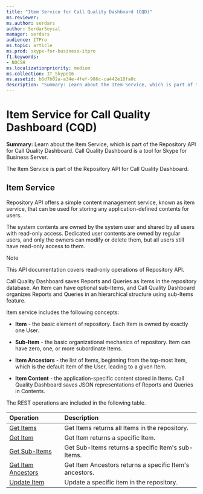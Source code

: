```yaml
---
title: "Item Service for Call Quality Dashboard (CQD)"
ms.reviewer: 
ms.author: serdars
author: SerdarSoysal
manager: serdars
audience: ITPro
ms.topic: article
ms.prod: skype-for-business-itpro
f1.keywords:
- NOCSH
ms.localizationpriority: medium
ms.collection: IT_Skype16
ms.assetid: b6d7b02a-a34e-4fef-986c-ca442e18fa0c
description: "Summary: Learn about the Item Service, which is part of the Repository API for Call Quality Dashboard. Call Quality Dashboard is a tool for Skype for Business Server."
---
```


# Item Service for Call Quality Dashboard (CQD)
 
**Summary:** Learn about the Item Service, which is part of the Repository API for Call Quality Dashboard. Call Quality Dashboard is a tool for Skype for Business Server.
  
The Item Service is part of the Repository API for Call Quality Dashboard.
  
## Item Service

Repository API offers a simple content management service, known as item service, that can be used for storing any application-defined contents for users. 
  
The system contents are owned by the system user and shared by all users with read-only access. Dedicated user contents are owned by regular users, and only the owners can modify or delete them, but all users still have read-only access to them.
  
> [!NOTE]
> This API documentation covers read-only operations of Repository API. 
  
Call Quality Dashboard saves Reports and Queries as Items in the repository database. An Item can have optional sub-Items, and Call Quality Dashboard organizes Reports and Queries in an hierarchical structure using sub-Items feature.
  
Item service includes the following concepts:
  
- **Item** - the basic element of repository. Each Item is owned by exactly one User.
    
- **Sub-Item** - the basic organizational mechanics of repository. Item can have zero, one, or more subordinate Items.
    
- **Item Ancestors** - the list of Items, beginning from the top-most Item, which is the default Item of the User, leading to a given Item.
    
- **Item Content** - the application-specific content stored in Items. Call Quality Dashboard saves JSON representations of Reports and Queries in Contents.
    
The REST operations are included in the following table.
  

|**Operation**|**Description**|
|:-----|:-----|
|[Get Items](get-items.md) <br/> |Get Items returns all Items in the repository.  <br/> |
|[Get Item](get-item.md) <br/> |Get Item returns a specific Item.  <br/> |
|[Get Sub-Items](get-sub-items.md) <br/> |Get Sub-Items returns a specific Item's sub-Items.  <br/> |
|[Get Item Ancestors](get-item-ancestors.md) <br/> |Get Item Ancestors returns a specific Item's ancestors.  <br/> |
|[Update Item](update-item.md) <br/> |Update a specific item in the repository.  <br/> |
   

